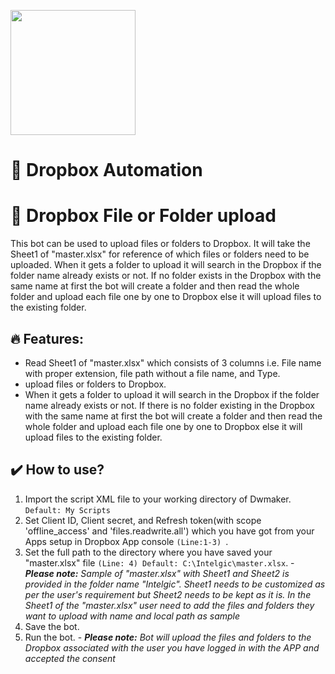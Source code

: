 [<img src="https://www.intelgic.com/static/img/intelgic.png" width="200">](https://www.intelgic.com/ "Powered By Intelgic")
  

 📧 Dropbox Automation
====================================

# :sparkler: Dropbox File or Folder upload
This bot can be used to upload files or folders to Dropbox. It will take the Sheet1 of "master.xlsx" for reference of which files or folders need to be uploaded. When it gets a folder to upload it will search in the Dropbox if the folder name already exists or not. If no folder exists in the Dropbox with the same name at first the bot will create a folder and then read the whole folder and upload each file one by one to Dropbox else it will upload files to the existing folder.

## 🔥 Features:
- Read Sheet1 of "master.xlsx" which consists of 3 columns i.e. File name with proper extension, file path without a file name, and Type. 
- upload files or folders to Dropbox.
- When it gets a folder to upload it will search in the Dropbox if the folder name already exists or not. If there is no folder existing in the Dropbox with the same name at first the bot will create a folder and then read the whole folder and upload each file one by one to Dropbox else it will upload files to the existing folder.
## :heavy_check_mark: How to use?
1. Import the script XML file to your working directory of Dwmaker. `Default: My Scripts`
2. Set Client ID, Client secret, and Refresh token(with scope 'offline_access' and 'files.readwrite.all') which you have got from your Apps setup in Dropbox App console  `(Line:1-3) `.
3. Set the full path to the directory where you have saved your "master.xlsx" file `(Line: 4) Default: C:\Intelgic\master.xlsx`.
        - ***Please note:*** *Sample of "master.xlsx" with Sheet1 and Sheet2 is provided in the folder name "Intelgic". Sheet1 needs to be customized as per the user's requirement but Sheet2 needs to be kept as it is. In the Sheet1 of the "master.xlsx" user need to add the files and folders they want to upload with name and local path as sample*
4. Save the bot.
5. Run the bot.
        - ***Please note:*** *Bot will upload the files and folders to the Dropbox associated with the user you have logged in with the APP and accepted the consent*